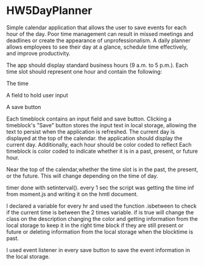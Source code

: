 # HW5DayPlanner
Simple calendar application that allows the user to save events for each hour of the day. Poor time management can result in missed meetings and deadlines or create the appearance of unprofessionalism. A daily planner allows employees to see their day at a glance, schedule time effectively, and improve productivity.

The app should display standard business hours (9 a.m. to 5 p.m.). Each time slot should represent one hour and contain the following:


The time


A field to hold user input


A save button


Each timeblock contains an input field and save button.
Clicking a timeblock's "Save" button stores the input text in local storage, allowing the text to persist when the application is refreshed.
The current day is displayed at the top of the calendar. the application should display the current day. Additionally, each hour should be color coded to reflect 
Each timeblock is color coded to indicate whether it is in a past, present, or future hour.


Near the top of the calendar,whether the time slot is in the past, the present, or the future. This will change depending on the time of day.

timer done with setinterval(). every 1 sec the script was getting the time inf from moment.js and writing it on the hmtl document.

I declared a variable for every hr and used the function .isbetween to check if the current time is between the 2 times variable.
if is true will change the class on the description changing the color and getting information from the local storage to keep it in the right time block if they are still present or future or deleting information from the local storage when the blocktime is past.

I used event listener in every save button to save the event information in the local storage.

